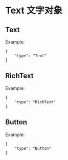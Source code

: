 # Text 文字对象


## Text
Example:
````
{
    "type": "Text"
}
````

## RichText
Example:
````
{
    "type": "RichText"
}
````

## Button
Example:
````
{
    "type": "Button"
}
````